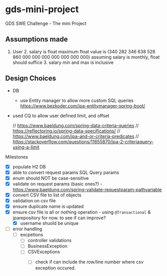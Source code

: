# gds-mini-project
GDS SWE Challenge - The mini Project


## Assumptions made
1. User
   2. salary is float
   maximum float value is (340 282 346 638 528 860 000 000 000 000 000 000 000)
    assuming  salary is monthly, float should suffice
    3. salary min and max is inclusive

## Design Choices
- DB
  - use Entity manager to allow more custom  SQL queries
    https://www.bezkoder.com/jpa-entitymanager-spring-boot/
- used CQ to allow user defined limit, and offset 

  // https://www.baeldung.com/spring-data-criteria-queries
  // https://reflectoring.io/spring-data-specifications/
  //  https://www.baeldung.com/jpa-and-or-criteria-predicates
  // https://stackoverflow.com/questions/11655870/jpa-2-criteriaquery-using-a-limit

Milestones
- [x] populate H2 DB
- [x] able to convert request params SQL Query params
- [x] enum should NOT be case-sensitive
- [x] validate on request params (basic ones?) - https://www.baeldung.com/spring-validate-requestparam-pathvariable
- [X] convert CSV file to list of objects
- [X] validation on csv file
- [X] ensure duplicate name is updated
- [X] ensure csv file is all or nothing operation  - using `@Transactional` & jparepository for now. to see if can improve?
    - [x] username shuold be unique
- [ ] error handling
  - [ ] excpetions
    - [ ] controller validations
    - [ ] BusinessException
    - [ ] CSVExceptions
      - [ ] check if can include the row/line number where csv exception occured. 
 
